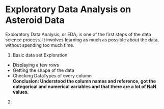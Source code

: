 # Exploratory Data Analysis on Asteroid Data
Exploratory Data Analysis, or EDA, is one of the first steps of the data science process. It involves learning as much as possible about the data, without spending too much time.
1. Basic data set Exploration
  - Displaying a few rows
  - Getting the shape of the data
  - Checking DataTypes of every column  
  **Conclusion: Understood the column names and reference, got the categorical and numerical variables and that there are a lot of NaN values.**  
2. 
